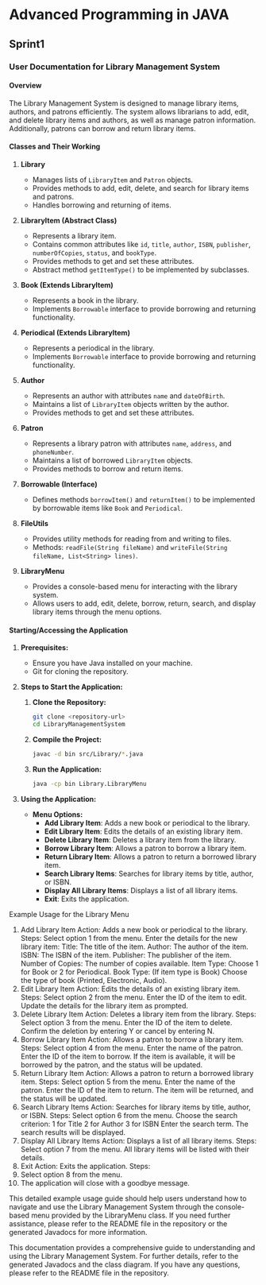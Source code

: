 # Advanced Programming in JAVA

## Sprint1

### User Documentation for Library Management System

#### Overview

The Library Management System is designed to manage library items, authors, and patrons efficiently. The system allows librarians to add, edit, and delete library items and authors, as well as manage patron information. Additionally, patrons can borrow and return library items.

#### Classes and Their Working

1. **Library**

   - Manages lists of `LibraryItem` and `Patron` objects.
   - Provides methods to add, edit, delete, and search for library items and patrons.
   - Handles borrowing and returning of items.

2. **LibraryItem (Abstract Class)**

   - Represents a library item.
   - Contains common attributes like `id`, `title`, `author`, `ISBN`, `publisher`, `numberOfCopies`, `status`, and `bookType`.
   - Provides methods to get and set these attributes.
   - Abstract method `getItemType()` to be implemented by subclasses.

3. **Book (Extends LibraryItem)**

   - Represents a book in the library.
   - Implements `Borrowable` interface to provide borrowing and returning functionality.

4. **Periodical (Extends LibraryItem)**

   - Represents a periodical in the library.
   - Implements `Borrowable` interface to provide borrowing and returning functionality.

5. **Author**

   - Represents an author with attributes `name` and `dateOfBirth`.
   - Maintains a list of `LibraryItem` objects written by the author.
   - Provides methods to get and set these attributes.

6. **Patron**

   - Represents a library patron with attributes `name`, `address`, and `phoneNumber`.
   - Maintains a list of borrowed `LibraryItem` objects.
   - Provides methods to borrow and return items.

7. **Borrowable (Interface)**

   - Defines methods `borrowItem()` and `returnItem()` to be implemented by borrowable items like `Book` and `Periodical`.

8. **FileUtils**

   - Provides utility methods for reading from and writing to files.
   - Methods: `readFile(String fileName)` and `writeFile(String fileName, List<String> lines)`.

9. **LibraryMenu**
   - Provides a console-based menu for interacting with the library system.
   - Allows users to add, edit, delete, borrow, return, search, and display library items through the menu options.

#### Starting/Accessing the Application

1. **Prerequisites:**

   - Ensure you have Java installed on your machine.
   - Git for cloning the repository.

2. **Steps to Start the Application:**

   1. **Clone the Repository:**

      ```sh
      git clone <repository-url>
      cd LibraryManagementSystem
      ```

   2. **Compile the Project:**

      ```sh
      javac -d bin src/Library/*.java
      ```

   3. **Run the Application:**
      ```sh
      java -cp bin Library.LibraryMenu
      ```

3. **Using the Application:**
   - **Menu Options:**
     - **Add Library Item**: Adds a new book or periodical to the library.
     - **Edit Library Item**: Edits the details of an existing library item.
     - **Delete Library Item**: Deletes a library item from the library.
     - **Borrow Library Item**: Allows a patron to borrow a library item.
     - **Return Library Item**: Allows a patron to return a borrowed library item.
     - **Search Library Items**: Searches for library items by title, author, or ISBN.
     - **Display All Library Items**: Displays a list of all library items.
     - **Exit**: Exits the application.

Example Usage for the Library Menu

1. Add Library Item
   Action: Adds a new book or periodical to the library.
   Steps:
   Select option 1 from the menu.
   Enter the details for the new library item:
   Title: The title of the item.
   Author: The author of the item.
   ISBN: The ISBN of the item.
   Publisher: The publisher of the item.
   Number of Copies: The number of copies available.
   Item Type: Choose 1 for Book or 2 for Periodical.
   Book Type: (If item type is Book) Choose the type of book (Printed, Electronic, Audio).
2. Edit Library Item
   Action: Edits the details of an existing library item.
   Steps:
   Select option 2 from the menu.
   Enter the ID of the item to edit.
   Update the details for the library item as prompted.
3. Delete Library Item
   Action: Deletes a library item from the library.
   Steps:
   Select option 3 from the menu.
   Enter the ID of the item to delete.
   Confirm the deletion by entering Y or cancel by entering N.
4. Borrow Library Item
   Action: Allows a patron to borrow a library item.
   Steps:
   Select option 4 from the menu.
   Enter the name of the patron.
   Enter the ID of the item to borrow.
   If the item is available, it will be borrowed by the patron, and the status will be updated.
5. Return Library Item
   Action: Allows a patron to return a borrowed library item.
   Steps:
   Select option 5 from the menu.
   Enter the name of the patron.
   Enter the ID of the item to return.
   The item will be returned, and the status will be updated.
6. Search Library Items
   Action: Searches for library items by title, author, or ISBN.
   Steps:
   Select option 6 from the menu.
   Choose the search criterion:
   1 for Title
   2 for Author
   3 for ISBN
   Enter the search term.
   The search results will be displayed.
7. Display All Library Items
   Action: Displays a list of all library items.
   Steps:
   Select option 7 from the menu.
   All library items will be listed with their details.
8. Exit
   Action: Exits the application.
   Steps:
9. Select option 8 from the menu.
10. The application will close with a goodbye message.

This detailed example usage guide should help users understand how to navigate and use the Library Management System through the console-based menu provided by the LibraryMenu class. If you need further assistance, please refer to the README file in the repository or the generated Javadocs for more information.

This documentation provides a comprehensive guide to understanding and using the Library Management System. For further details, refer to the generated Javadocs and the class diagram. If you have any questions, please refer to the README file in the repository.

